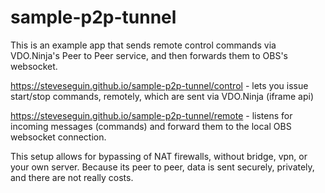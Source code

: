 # sample-p2p-tunnel

This is an example app that sends remote control commands via VDO.Ninja's Peer to Peer service, and then forwards them to OBS's websocket.

https://steveseguin.github.io/sample-p2p-tunnel/control - lets you issue start/stop commands, remotely, which are sent via VDO.Ninja (iframe api)

https://steveseguin.github.io/sample-p2p-tunnel/remote - listens for incoming messages (commands) and forward them to the local OBS websocket connection.

This setup allows for bypassing of NAT firewalls, without bridge, vpn, or your own server.  Because its peer to peer, data is sent securely, privately, and there are not really costs.
